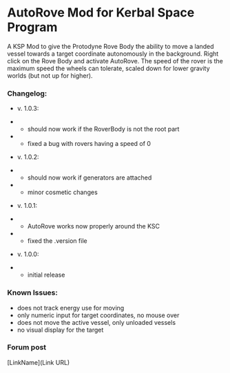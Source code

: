 # AutoRove Mod for Kerbal Space Program #
A KSP Mod to give the Protodyne Rove Body the ability to move a landed vessel towards a target coordinate autonomously in the background. Right click on the Rove Body and activate AutoRove. The speed of the rover is the maximum speed the wheels can tolerate, scaled down for lower gravity worlds (but not up for higher).

### Changelog: ###
* v. 1.0.3:
- - should now work if the RoverBody is not the root part
- - fixed a bug with rovers having a speed of 0

* v. 1.0.2:
- - should now work if generators are attached
- - minor cosmetic changes

* v. 1.0.1:
- - AutoRove works now properly around the KSC
- - fixed the .version file

* v. 1.0.0:
- - initial release


### Known Issues: ###

* does not track energy use for moving
* only numeric input for target coordinates, no mouse over
* does not move the active vessel, only unloaded vessels
* no visual display for the target


### Forum post ###

[LinkName](Link URL)